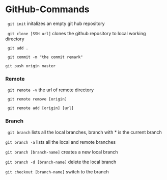 # GitHub-Commands

` git init`  initalizes an empty git hub repository

` git clone [SSH url]`  clones the github repository to local working directory

` git add .`

` git commit -m "the commit remark"`

`git push origin master` 

### Remote 

` git remote -v`  the url of remote directory

` git remote remove [origin]`

` git remote add [origin] [url]`

### Branch

` git branch` lists all the local branches, branch with * is the current branch

`git branch -a` lists all the local and remote branches

`git branch [branch-name]` creates a new local branch

`git branch -d [branch-name]` delete the local branch

`git checkout [branch-name]` switch to the branch
